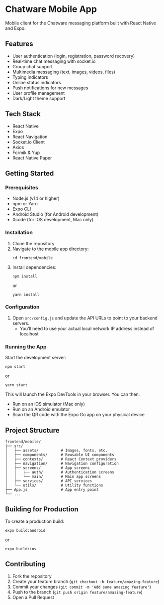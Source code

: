 # Chatware Mobile App

Mobile client for the Chatware messaging platform built with React Native and Expo.

## Features

- User authentication (login, registration, password recovery)
- Real-time chat messaging with socket.io
- Group chat support
- Multimedia messaging (text, images, videos, files)
- Typing indicators
- Online status indicators
- Push notifications for new messages
- User profile management
- Dark/Light theme support

## Tech Stack

- React Native
- Expo
- React Navigation
- Socket.io Client
- Axios
- Formik & Yup
- React Native Paper

## Getting Started

### Prerequisites

- Node.js (v14 or higher)
- npm or Yarn
- Expo CLI
- Android Studio (for Android development)
- Xcode (for iOS development, Mac only)

### Installation

1. Clone the repository
2. Navigate to the mobile app directory:
   ```
   cd frontend/mobile
   ```
3. Install dependencies:
   ```
   npm install
   ```
   or
   ```
   yarn install
   ```

### Configuration

1. Open `src/config.js` and update the API URLs to point to your backend servers.
   - You'll need to use your actual local network IP address instead of localhost

### Running the App

Start the development server:
```
npm start
```
or
```
yarn start
```

This will launch the Expo DevTools in your browser. You can then:
- Run on an iOS simulator (Mac only)
- Run on an Android emulator
- Scan the QR code with the Expo Go app on your physical device

## Project Structure

```
frontend/mobile/
├── src/
│   ├── assets/          # Images, fonts, etc.
│   ├── components/      # Reusable UI components
│   ├── contexts/        # React Context providers
│   ├── navigation/      # Navigation configuration
│   ├── screens/         # App screens
│   │   ├── auth/        # Authentication screens
│   │   └── main/        # Main app screens
│   ├── services/        # API services
│   └── utils/           # Utility functions
├── App.js               # App entry point
└── ...
```

## Building for Production

To create a production build:

```
expo build:android
```

or

```
expo build:ios
```

## Contributing

1. Fork the repository
2. Create your feature branch (`git checkout -b feature/amazing-feature`)
3. Commit your changes (`git commit -m 'Add some amazing feature'`)
4. Push to the branch (`git push origin feature/amazing-feature`)
5. Open a Pull Request 